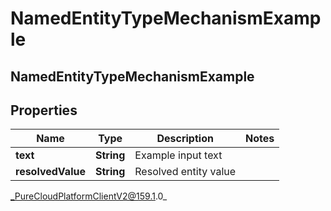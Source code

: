 # NamedEntityTypeMechanismExample

## NamedEntityTypeMechanismExample

## Properties

|Name | Type | Description | Notes|
|------------ | ------------- | ------------- | -------------|
| **text** | **String** | Example input text | |
| **resolvedValue** | **String** | Resolved entity value | |



_PureCloudPlatformClientV2@159.1.0_
